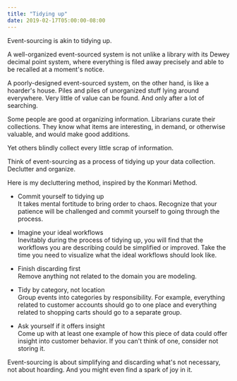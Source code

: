 ```yaml
---
title: "Tidying up"
date: 2019-02-17T05:00:00-08:00
---
```


Event-sourcing is akin to tidying up.

A well-organized event-sourced system is not unlike a library with its Dewey decimal point system, where everything is filed away precisely and able to be recalled at a moment's notice.

A poorly-designed event-sourced system, on the other hand, is like a hoarder's house. Piles and piles of unorganized stuff lying around everywhere. Very little of value can be found. And only after a lot of searching.

Some people are good at organizing information. Librarians curate their collections. They know what items are interesting, in demand, or otherwise valuable, and would make good additions.

Yet others blindly collect every little scrap of information.

Think of event-sourcing as a process of tidying up your data collection. Declutter and organize.

Here is my decluttering method, inspired by the Konmari Method.

- Commit yourself to tidying up  
It takes mental fortitude to bring order to chaos. Recognize that your patience will be challenged and commit yourself to going through the process.

- Imagine your ideal workflows  
Inevitably during the process of tidying up, you will find that the workflows you are describing could be simplified or improved. Take the time you need to visualize what the ideal workflows should look like.

- Finish discarding first  
Remove anything not related to the domain you are modeling.

- Tidy by category, not location  
Group events into categories by responsibility. For example, everything related to customer accounts should go to one place and everything related to shopping carts should go to a separate group.

- Ask yourself if it offers insight  
Come up with at least one example of how this piece of data could offer insight into customer behavior. If you can't think of one, consider not storing it.

Event-sourcing is about simplifying and discarding what's not necessary, not about hoarding. And you might even find a spark of joy in it.
